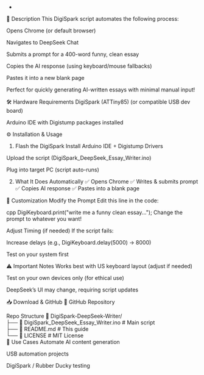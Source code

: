 *

📌 Description
This DigiSpark script automates the following process:

Opens Chrome (or default browser)

Navigates to DeepSeek Chat

Submits a prompt for a 400-word funny, clean essay

Copies the AI response (using keyboard/mouse fallbacks)

Pastes it into a new blank page

Perfect for quickly generating AI-written essays with minimal manual input!

🛠️ Hardware Requirements
DigiSpark (ATTiny85) (or compatible USB dev board)

Arduino IDE with Digistump packages installed

⚙️ Installation & Usage
1. Flash the DigiSpark
Install Arduino IDE + Digistump Drivers

Upload the script (DigiSpark_DeepSeek_Essay_Writer.ino)

Plug into target PC (script auto-runs)

2. What It Does Automatically
✅ Opens Chrome
✅ Writes & submits prompt
✅ Copies AI response
✅ Pastes into a blank page

🔧 Customization
Modify the Prompt
Edit this line in the code:

cpp
DigiKeyboard.print("write me a funny clean essay...");
Change the prompt to whatever you want!

Adjust Timing (if needed)
If the script fails:

Increase delays (e.g., DigiKeyboard.delay(5000) → 8000)

Test on your system first

⚠️ Important Notes
Works best with US keyboard layout (adjust if needed)

Test on your own devices only (for ethical use)

DeepSeek’s UI may change, requiring script updates

📥 Download & GitHub
🔗 GitHub Repository

Repo Structure
📂 DigiSpark-DeepSeek-Writer/  
├── 📄 DigiSpark_DeepSeek_Essay_Writer.ino  # Main script  
├── 📄 README.md                            # This guide  
└── 📄 LICENSE                              # MIT License  
🎯 Use Cases
Automate AI content generation

USB automation projects

DigiSpark / Rubber Ducky testing

